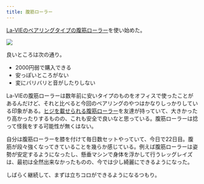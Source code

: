 ```yaml
---
title: 腹筋ローラー
---
```

[La-VIEのベアリングタイプの腹筋ローラー](https://www.amazon.co.jp/dp/B07DNVTVVM)を使い始めた。

![](https://lh6.googleusercontent.com/FI0WRvwBv6Qo45XMhtlj7J1Px10Kyar_zcgCMiCKietd4TOCJNIsHNcF2Vmro5EuhbRJ4xTirstkrFlzzv6CGYYPEc8LsR589J6RJD1flzK-UkYF6XH5dItKBwybBiqE4J8OMUXiPYJIzJqJlg)

良いところは次の通り。

*   2000円弱で購入できる
*   安っぽいところがない
*   変にバリバリと音がしたりしない

La-VIEの腹筋ローラーは数年前に安いタイプのものをオフィスで使ったことがあるんだけど、それと比べると今回のベアリングのやつはかなりしっかりしている印象がある。[ヒジを載せられる腹筋ローラー](https://www.amazon.co.jp/dp/B08MPRQ4PD)を友達が持っていて、大きかったり高かったりするものの、これも安全で良いなと思っている。腹筋ローラーは捻って怪我をする可能性が無くはない。

自分は腹筋ローラーを膝を付けて毎日数セットやっていて、今日で22日目。腹筋が段々強くなってきていることを幾らか感じている。例えば腹筋ローラーは姿勢が安定するようになったし、懸垂マシンで身体を浮かして行うレッグレイズは、最初は全然出来なかったものの、今では少し綺麗にできるようになった。

しばらく継続して、まずは立ちコロができるようになるつもり。

